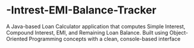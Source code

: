 # -Intrest-EMI-Balance-Tracker
A Java-based Loan Calculator application that computes Simple Interest, Compound Interest, EMI, and Remaining Loan Balance. Built using Object-Oriented Programming concepts with a clean, console-based interface
